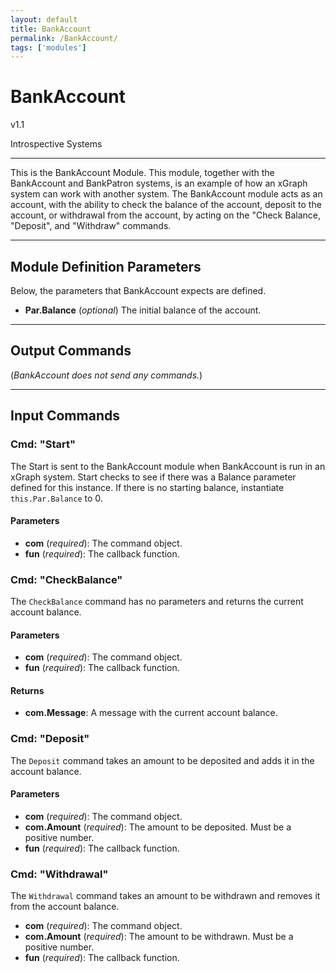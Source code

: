 ```yaml
---
layout: default
title: BankAccount
permalink: /BankAccount/
tags: ['modules']
---
```

# BankAccount

v1.1

Introspective Systems

---
This is the BankAccount Module. This module, together with the
BankAccount and BankPatron systems, is an example of how an xGraph system
can work with another system. The BankAccount module acts as an account,
with the ability to check the balance of the account, deposit to the
account, or withdrawal from the account, by acting on the "Check Balance,
"Deposit", and "Withdraw" commands.

---

## Module Definition Parameters

Below, the parameters that BankAccount expects are defined.

- **Par.Balance** (*optional*) The initial balance of the account.

---

## Output Commands

(*BankAccount does not send any commands.*)


---

## Input Commands

### Cmd: "Start"
The Start is sent to the BankAccount module when BankAccount is run in
an xGraph system. Start checks to see if there was a Balance parameter
defined for this instance. If there is no starting balance, instantiate
`this.Par.Balance` to 0.

#### Parameters
- **com** (*required*): The command object.
- **fun** (*required*): The callback function.


### Cmd: "CheckBalance"
The `CheckBalance` command has no parameters and returns the current
account balance.

#### Parameters
- **com** (*required*): The command object.
- **fun** (*required*): The callback function.

#### Returns
- **com.Message**: A message with the current account balance.


### Cmd: "Deposit"
The `Deposit` command takes an amount to be deposited and adds it
in the account balance.

#### Parameters
- **com** (*required*): The command object.
- **com.Amount** (*required*): The amount to be deposited. Must be a
    positive number.
- **fun** (*required*): The callback function.


### Cmd: "Withdrawal"
The `Withdrawal` command takes an amount to be withdrawn and removes it
from the account balance.

- **com** (*required*): The command object.
- **com.Amount** (*required*): The amount to be withdrawn. Must be a
    positive number.
- **fun** (*required*): The callback function.
